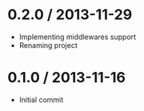 0.2.0 / 2013-11-29
===================
 * Implementing middlewares support
 * Renaming project

0.1.0 / 2013-11-16
===================
 * Initial commit